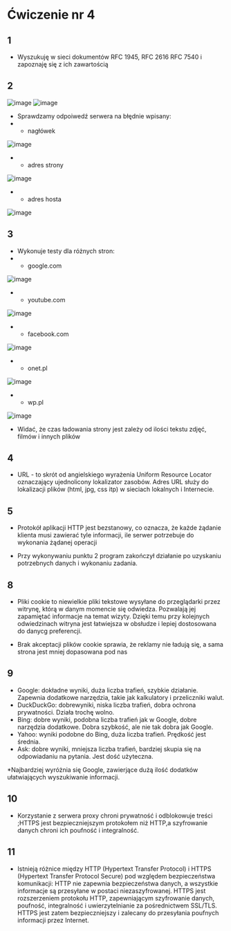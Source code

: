 # Ćwiczenie nr 4

## 1
* Wyszukuję w sieci dokumentów RFC 1945, RFC 2616 RFC 7540 i zapoznaję się z ich zawartością

## 2
![image](https://github.com/Pucu03/skibd/assets/92114245/f187dd26-bea6-4418-8870-723278bdda6f)
![image](https://github.com/Pucu03/skibd/assets/92114245/1be7a253-8131-4e0a-8dbb-0f310f17dc56)
* Sprawdzamy odpoiwedź serwera na błędnie wpisany:
* - nagłówek

![image](https://github.com/Pucu03/skibd/assets/92114245/5031b6d9-5d99-409d-b0ef-c4897c1c63c9)

* - adres strony

![image](https://github.com/Pucu03/skibd/assets/92114245/10ddc59e-93bc-4c16-b7fe-7cd1dbf60755)

* - adres hosta

![image](https://github.com/Pucu03/skibd/assets/92114245/35b802d8-92c6-40fd-aa0f-be045d2c1359)

## 3
* Wykonuje testy dla różnych stron:
* - google.com

![image](https://github.com/Pucu03/skibd/assets/92114245/fb97f75a-495c-42e1-8db8-00824dd38f26)

* - youtube.com

![image](https://github.com/Pucu03/skibd/assets/92114245/3ccba01b-b8ce-4fbc-9cee-ffa71015e9f3)

* - facebook.com

![image](https://github.com/Pucu03/skibd/assets/92114245/20140299-4daa-452b-9b52-ab25b0dda25c)

* - onet.pl

![image](https://github.com/Pucu03/skibd/assets/92114245/fef9da6f-d8a5-46d5-88a3-a760b5b2497e)

* - wp.pl

![image](https://github.com/Pucu03/skibd/assets/92114245/3adbf55e-a692-4235-9331-c9acea802371)

* Widać, że czas ładowania strony jest zależy od ilości tekstu zdjęć, filmów i innych plików

## 4
* URL - to skrót od angielskiego wyrażenia Uniform Resource Locator oznaczający ujednolicony lokalizator zasobów. Adres URL służy do lokalizacji plików (html, jpg, css itp) w sieciach lokalnych i Internecie.

## 5 
* Protokół aplikacji HTTP jest bezstanowy, co oznacza, że każde żądanie klienta musi zawierać tyle informacji, ile serwer potrzebuje do wykonania żądanej operacji

* Przy wykonywaniu punktu 2 program zakończył działanie po uzyskaniu potrzebnych danych i wykonaniu zadania.

## 8 
* Pliki cookie to niewielkie pliki tekstowe wysyłane do przeglądarki przez witrynę, którą w danym momencie się odwiedza. Pozwalają jej zapamiętać informacje na temat wizyty. Dzięki temu przy kolejnych odwiedzinach witryna jest łatwiejsza w obsłudze i lepiej dostosowana do danycg preferencji.

* Brak akceptacji plików cookie sprawia, że reklamy nie ładują się, a sama strona jest mniej dopasowana pod nas

## 9
* Google: dokładne wyniki, duża liczba trafień, szybkie działanie. Zapewnia dodatkowe narzędzia, takie jak kalkulatory i przeliczniki walut.
* DuckDuckGo: dobrewyniki, niska liczba trafień, dobra ochrona prywatności. Działa trochę wolno.
* Bing: dobre wyniki, podobna liczba trafień jak w Google, dobre narzędzia dodatkowe. Dobra szybkość, ale nie tak dobra jak Google.
* Yahoo: wyniki podobne do Bing, duża liczba trafień. Prędkość jest średnia.
* Ask: dobre wyniki, mniejsza liczba trafień, bardziej skupia się na odpowiadaniu na pytania. Jest dość użyteczna.

*Najbardziej wyróżnia się Google, zawierjące dużą ilość dodatków ułatwiających wyszukiwanie informacji.

## 10 
* Korzystanie z serwera proxy chroni prywatność i odblokowuje treści ;HTTPS jest bezpieczniejszym protokołem niż HTTP,a szyfrowanie danych chroni ich poufność i integralność.

## 11
* Istnieją różnice między HTTP (Hypertext Transfer Protocol) i HTTPS (Hypertext Transfer Protocol Secure) pod względem bezpieczeństwa komunikacji: HTTP nie zapewnia bezpieczeństwa danych, a wszystkie informacje są przesyłane w postaci niezaszyfrowanej. HTTPS jest rozszerzeniem protokołu HTTP, zapewniającym szyfrowanie danych, poufność, integralność i uwierzytelnianie za pośrednictwem SSL/TLS. HTTPS jest zatem bezpieczniejszy i zalecany do przesyłania poufnych informacji przez Internet.




